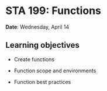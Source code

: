 # STA 199: Functions

**Date**: Wednesday, April 14<br>

## Learning objectives

- Create functions

- Function scope and environments

- Function best practices
  
